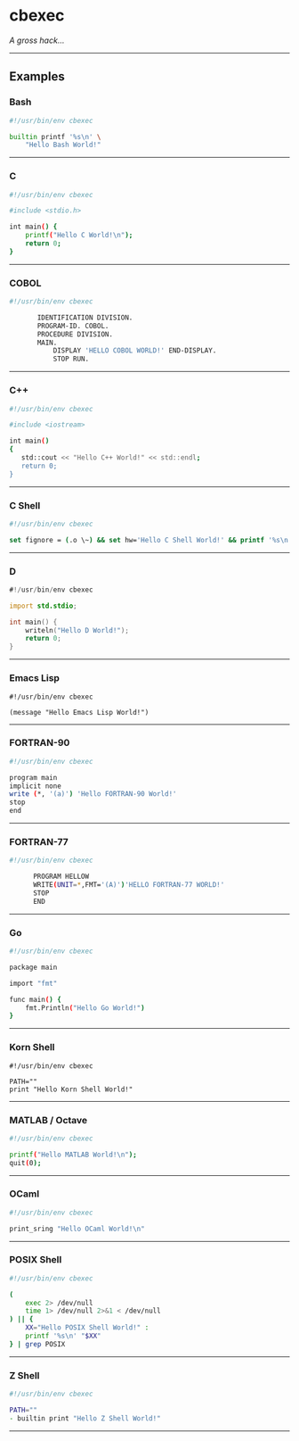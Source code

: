 # cbexec

*A gross hack…*

---

## Examples

### Bash

```bash
#!/usr/bin/env cbexec

builtin printf '%s\n' \
    "Hello Bash World!"
```

---

### C

```sh
#!/usr/bin/env cbexec

#include <stdio.h>

int main() {
    printf("Hello C World!\n");
	return 0;
}
```

---

### COBOL

```sh
#!/usr/bin/env cbexec

       IDENTIFICATION DIVISION.
       PROGRAM-ID. COBOL.
       PROCEDURE DIVISION.
       MAIN.
           DISPLAY 'HELLO COBOL WORLD!' END-DISPLAY.
           STOP RUN.
```

---

### C++

```sh
#!/usr/bin/env cbexec

#include <iostream>

int main()
{
   std::cout << "Hello C++ World!" << std::endl;
   return 0;
}
```

---

### C Shell

```csh
#!/usr/bin/env cbexec

set fignore = (.o \~) && set hw='Hello C Shell World!' && printf '%s\n' "$hw";
```

---

### D

```d
#!/usr/bin/env cbexec

import std.stdio;

int main() {
    writeln("Hello D World!");
	return 0;
}
```

---

### Emacs Lisp

```elisp
#!/usr/bin/env cbexec

(message "Hello Emacs Lisp World!")
```

---

### FORTRAN-90

```sh
#!/usr/bin/env cbexec

program main
implicit none
write (*, '(a)') 'Hello FORTRAN-90 World!'
stop
end
```

---

### FORTRAN-77

```sh
#!/usr/bin/env cbexec

      PROGRAM HELLOW
      WRITE(UNIT=*,FMT='(A)')'HELLO FORTRAN-77 WORLD!'
      STOP
      END
```

---

### Go

```sh
#!/usr/bin/env cbexec

package main

import "fmt"

func main() {
	fmt.Println("Hello Go World!")
}
```

---

### Korn Shell

```ksh
#!/usr/bin/env cbexec

PATH=""
print "Hello Korn Shell World!"
```

---

### MATLAB / Octave

```sh
#!/usr/bin/env cbexec

printf("Hello MATLAB World!\n");
quit(0);
```

---

### OCaml

```sh
#!/usr/bin/env cbexec

print_sring "Hello OCaml World!\n"
```

---

### POSIX Shell

```sh
#!/usr/bin/env cbexec

(
	exec 2> /dev/null
	time 1> /dev/null 2>&1 < /dev/null
) || {
	XX="Hello POSIX Shell World!" :
	printf '%s\n' "$XX"
} | grep POSIX
```

---

### Z Shell

```zsh
#!/usr/bin/env cbexec

PATH=""
- builtin print "Hello Z Shell World!"
```

---
